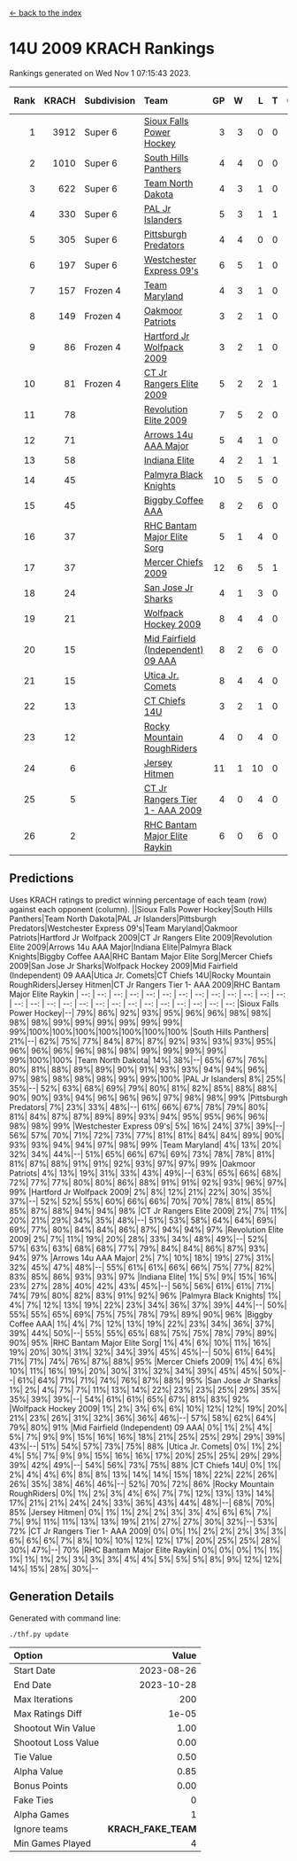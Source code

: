 [<- back to the index](readme.md)
# 14U 2009 KRACH Rankings
Rankings generated on Wed Nov  1 07:15:43 2023.

Rank|KRACH|Subdivision|Team|GP|W|L|T|OTW|OTL|SoS|Exp Wins|Win Diff
---:|---:|:---|:---|---:|---:|---:|---:|---:|---:|---:|---:|---:
1|3912|Super 6|[Sioux Falls Power Hockey](https://gamesheetstats.com/seasons/3664/teams/140999/schedule)|3|3|0|0|0|0|171|3.8|-0.0
2|1010|Super 6|[South Hills Panthers](https://gamesheetstats.com/seasons/3664/teams/160166/schedule)|4|4|0|0|0|0|31|4.9|0.0
3|622|Super 6|[Team North Dakota](https://gamesheetstats.com/seasons/3664/teams/141001/schedule)|4|3|1|0|0|0|825|3.8|-0.0
4|330|Super 6|[PAL Jr Islanders](https://gamesheetstats.com/seasons/3664/teams/140990/schedule)|5|3|1|1|0|0|380|4.4|0.0
5|305|Super 6|[Pittsburgh Predators](https://gamesheetstats.com/seasons/3664/teams/140995/schedule)|4|4|0|0|0|0|9|4.9|0.0
6|197|Super 6|[Westchester Express 09's](https://gamesheetstats.com/seasons/3664/teams/140992/schedule)|6|5|1|0|0|1|43|5.9|0.0
7|157|Frozen 4|[Team Maryland](https://gamesheetstats.com/seasons/3664/teams/140998/schedule)|4|3|1|0|0|0|51|3.9|0.0
8|149|Frozen 4|[Oakmoor Patriots](https://gamesheetstats.com/seasons/3664/teams/141002/schedule)|3|2|1|0|1|0|171|2.8|-0.0
9|86|Frozen 4|[Hartford Jr Wolfpack 2009](https://gamesheetstats.com/seasons/3664/teams/140979/schedule)|3|2|1|0|0|0|61|2.9|0.0
10|81|Frozen 4|[CT Jr Rangers Elite 2009](https://gamesheetstats.com/seasons/3664/teams/140980/schedule)|5|2|2|1|1|0|112|3.4|0.0
11|78||[Revolution Elite 2009](https://gamesheetstats.com/seasons/3664/teams/140996/schedule)|7|5|2|0|0|0|49|5.9|0.0
12|71||[Arrows 14u AAA Major](https://gamesheetstats.com/seasons/3664/teams/140993/schedule)|5|4|1|0|0|0|38|4.9|0.0
13|58||[Indiana Elite](https://gamesheetstats.com/seasons/3664/teams/144344/schedule)|4|2|1|1|0|0|31|3.4|0.0
14|45||[Palmyra Black Knights](https://gamesheetstats.com/seasons/3664/teams/140997/schedule)|10|5|5|0|0|0|140|5.9|0.0
15|45||[Biggby Coffee AAA](https://gamesheetstats.com/seasons/3664/teams/144343/schedule)|8|2|6|0|0|1|682|2.8|-0.0
16|37||[RHC Bantam Major Elite Sorg](https://gamesheetstats.com/seasons/3664/teams/140985/schedule)|5|1|4|0|0|0|171|1.9|0.0
17|37||[Mercer Chiefs 2009](https://gamesheetstats.com/seasons/3664/teams/140987/schedule)|12|6|5|1|1|0|106|7.4|0.0
18|24||[San Jose Jr Sharks](https://gamesheetstats.com/seasons/3664/teams/141003/schedule)|4|1|3|0|0|0|231|1.9|0.0
19|21||[Wolfpack Hockey 2009](https://gamesheetstats.com/seasons/3664/teams/140986/schedule)|8|4|4|0|0|1|30|4.9|0.0
20|15||[Mid Fairfield (Independent) 09 AAA](https://gamesheetstats.com/seasons/3664/teams/140981/schedule)|8|2|6|0|0|0|60|2.9|0.0
21|15||[Utica Jr. Comets](https://gamesheetstats.com/seasons/3664/teams/140994/schedule)|8|4|4|0|0|0|75|4.9|0.0
22|13||[CT Chiefs 14U](https://gamesheetstats.com/seasons/3664/teams/140982/schedule)|3|2|1|0|0|0|6|2.9|0.0
23|12||[Rocky Mountain RoughRiders](https://gamesheetstats.com/seasons/3664/teams/144346/schedule)|4|0|4|0|0|0|960|0.8|-0.0
24|6||[Jersey Hitmen](https://gamesheetstats.com/seasons/3664/teams/140988/schedule)|11|1|10|0|0|0|92|1.9|0.0
25|5||[CT Jr Rangers Tier 1- AAA 2009](https://gamesheetstats.com/seasons/3664/teams/140983/schedule)|4|0|4|0|0|0|48|0.9|0.0
26|2||[RHC Bantam Major Elite Raykin](https://gamesheetstats.com/seasons/3664/teams/140989/schedule)|6|0|6|0|0|0|30|0.9|0.0

## Predictions
Uses KRACH ratings to predict winning percentage of each team (row) against each opponent (column).
||Sioux Falls Power Hockey|South Hills Panthers|Team North Dakota|PAL Jr Islanders|Pittsburgh Predators|Westchester Express 09's|Team Maryland|Oakmoor Patriots|Hartford Jr Wolfpack 2009|CT Jr Rangers Elite 2009|Revolution Elite 2009|Arrows 14u AAA Major|Indiana Elite|Palmyra Black Knights|Biggby Coffee AAA|RHC Bantam Major Elite Sorg|Mercer Chiefs 2009|San Jose Jr Sharks|Wolfpack Hockey 2009|Mid Fairfield (Independent) 09 AAA|Utica Jr. Comets|CT Chiefs 14U|Rocky Mountain RoughRiders|Jersey Hitmen|CT Jr Rangers Tier 1- AAA 2009|RHC Bantam Major Elite Raykin
| --: | --: | --: | --: | --: | --: | --: | --: | --: | --: | --: | --: | --: | --: | --: | --: | --: | --: | --: | --: | --: | --: | --: | --: | --: | --: | --: 
|Sioux Falls Power Hockey|--| 79%| 86%| 92%| 93%| 95%| 96%| 96%| 98%| 98%| 98%| 98%| 99%| 99%| 99%| 99%| 99%| 99%| 99%|100%|100%|100%|100%|100%|100%|100%
|South Hills Panthers| 21%|--| 62%| 75%| 77%| 84%| 87%| 87%| 92%| 93%| 93%| 93%| 95%| 96%| 96%| 96%| 96%| 98%| 98%| 99%| 99%| 99%| 99%| 99%|100%|100%
|Team North Dakota| 14%| 38%|--| 65%| 67%| 76%| 80%| 81%| 88%| 89%| 89%| 90%| 91%| 93%| 93%| 94%| 94%| 96%| 97%| 98%| 98%| 98%| 98%| 99%| 99%|100%
|PAL Jr Islanders|  8%| 25%| 35%|--| 52%| 63%| 68%| 69%| 79%| 80%| 81%| 82%| 85%| 88%| 88%| 90%| 90%| 93%| 94%| 96%| 96%| 96%| 97%| 98%| 98%| 99%
|Pittsburgh Predators|  7%| 23%| 33%| 48%|--| 61%| 66%| 67%| 78%| 79%| 80%| 81%| 84%| 87%| 87%| 89%| 89%| 93%| 94%| 95%| 95%| 96%| 96%| 98%| 98%| 99%
|Westchester Express 09's|  5%| 16%| 24%| 37%| 39%|--| 56%| 57%| 70%| 71%| 72%| 73%| 77%| 81%| 81%| 84%| 84%| 89%| 90%| 93%| 93%| 94%| 94%| 97%| 98%| 99%
|Team Maryland|  4%| 13%| 20%| 32%| 34%| 44%|--| 51%| 65%| 66%| 67%| 69%| 73%| 78%| 78%| 81%| 81%| 87%| 88%| 91%| 91%| 92%| 93%| 97%| 97%| 99%
|Oakmoor Patriots|  4%| 13%| 19%| 31%| 33%| 43%| 49%|--| 63%| 65%| 66%| 68%| 72%| 77%| 77%| 80%| 80%| 86%| 88%| 91%| 91%| 92%| 93%| 96%| 97%| 99%
|Hartford Jr Wolfpack 2009|  2%|  8%| 12%| 21%| 22%| 30%| 35%| 37%|--| 52%| 52%| 55%| 60%| 66%| 66%| 70%| 70%| 78%| 81%| 85%| 85%| 87%| 88%| 94%| 94%| 98%
|CT Jr Rangers Elite 2009|  2%|  7%| 11%| 20%| 21%| 29%| 34%| 35%| 48%|--| 51%| 53%| 58%| 64%| 64%| 69%| 69%| 77%| 80%| 84%| 84%| 86%| 87%| 94%| 94%| 97%
|Revolution Elite 2009|  2%|  7%| 11%| 19%| 20%| 28%| 33%| 34%| 48%| 49%|--| 52%| 57%| 63%| 63%| 68%| 68%| 77%| 79%| 84%| 84%| 86%| 87%| 93%| 94%| 97%
|Arrows 14u AAA Major|  2%|  7%| 10%| 18%| 19%| 27%| 31%| 32%| 45%| 47%| 48%|--| 55%| 61%| 61%| 66%| 66%| 75%| 77%| 82%| 83%| 85%| 86%| 93%| 93%| 97%
|Indiana Elite|  1%|  5%|  9%| 15%| 16%| 23%| 27%| 28%| 40%| 42%| 43%| 45%|--| 56%| 56%| 61%| 61%| 71%| 74%| 79%| 80%| 82%| 83%| 91%| 92%| 96%
|Palmyra Black Knights|  1%|  4%|  7%| 12%| 13%| 19%| 22%| 23%| 34%| 36%| 37%| 39%| 44%|--| 50%| 55%| 55%| 65%| 69%| 75%| 75%| 78%| 79%| 89%| 90%| 96%
|Biggby Coffee AAA|  1%|  4%|  7%| 12%| 13%| 19%| 22%| 23%| 34%| 36%| 37%| 39%| 44%| 50%|--| 55%| 55%| 65%| 68%| 75%| 75%| 78%| 79%| 89%| 90%| 95%
|RHC Bantam Major Elite Sorg|  1%|  4%|  6%| 10%| 11%| 16%| 19%| 20%| 30%| 31%| 32%| 34%| 39%| 45%| 45%|--| 50%| 61%| 64%| 71%| 71%| 74%| 76%| 87%| 88%| 95%
|Mercer Chiefs 2009|  1%|  4%|  6%| 10%| 11%| 16%| 19%| 20%| 30%| 31%| 32%| 34%| 39%| 45%| 45%| 50%|--| 61%| 64%| 71%| 71%| 74%| 76%| 87%| 88%| 95%
|San Jose Jr Sharks|  1%|  2%|  4%|  7%|  7%| 11%| 13%| 14%| 22%| 23%| 23%| 25%| 29%| 35%| 35%| 39%| 39%|--| 54%| 61%| 61%| 65%| 67%| 81%| 83%| 92%
|Wolfpack Hockey 2009|  1%|  2%|  3%|  6%|  6%| 10%| 12%| 12%| 19%| 20%| 21%| 23%| 26%| 31%| 32%| 36%| 36%| 46%|--| 57%| 58%| 62%| 64%| 79%| 80%| 91%
|Mid Fairfield (Independent) 09 AAA|  0%|  1%|  2%|  4%|  5%|  7%|  9%|  9%| 15%| 16%| 16%| 18%| 21%| 25%| 25%| 29%| 29%| 39%| 43%|--| 51%| 54%| 57%| 73%| 75%| 88%
|Utica Jr. Comets|  0%|  1%|  2%|  4%|  5%|  7%|  9%|  9%| 15%| 16%| 16%| 17%| 20%| 25%| 25%| 29%| 29%| 39%| 42%| 49%|--| 54%| 56%| 73%| 75%| 88%
|CT Chiefs 14U|  0%|  1%|  2%|  4%|  4%|  6%|  8%|  8%| 13%| 14%| 14%| 15%| 18%| 22%| 22%| 26%| 26%| 35%| 38%| 46%| 46%|--| 52%| 70%| 72%| 86%
|Rocky Mountain RoughRiders|  0%|  1%|  2%|  3%|  4%|  6%|  7%|  7%| 12%| 13%| 13%| 14%| 17%| 21%| 21%| 24%| 24%| 33%| 36%| 43%| 44%| 48%|--| 68%| 70%| 85%
|Jersey Hitmen|  0%|  1%|  1%|  2%|  2%|  3%|  3%|  4%|  6%|  6%|  7%|  7%|  9%| 11%| 11%| 13%| 13%| 19%| 21%| 27%| 27%| 30%| 32%|--| 53%| 72%
|CT Jr Rangers Tier 1- AAA 2009|  0%|  0%|  1%|  2%|  2%|  2%|  3%|  3%|  6%|  6%|  6%|  7%|  8%| 10%| 10%| 12%| 12%| 17%| 20%| 25%| 25%| 28%| 30%| 47%|--| 70%
|RHC Bantam Major Elite Raykin|  0%|  0%|  0%|  1%|  1%|  1%|  1%|  1%|  2%|  3%|  3%|  3%|  4%|  4%|  5%|  5%|  5%|  8%|  9%| 12%| 12%| 14%| 15%| 28%| 30%|--

## Generation Details

Generated with command line:
```
./thf.py update
```

| Option | Value |
| :----- | ----: |
| Start Date | 2023-08-26 |
| End Date | 2023-10-28 |
| Max Iterations | 200 |
| Max Ratings Diff | 1e-05 |
| Shootout Win Value | 1.00 |
| Shootout Loss Value | 0.00 |
| Tie Value | 0.50 |
| Alpha Value | 0.85 |
| Bonus Points | 0.00 |
| Fake Ties | 0 |
| Alpha Games | 1 |
| Ignore teams | __KRACH_FAKE_TEAM__ |
| Min Games Played | 4 |

